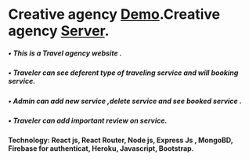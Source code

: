 # Creative agency [Demo](https://agency-8ce53.web.app).Creative agency [Server](https://github.com/RezaulRaaz/assignment10).
##### •	This is a Travel agency website .
##### •	Traveler can see  deferent type of traveling service and will booking service.
##### •	Admin can add new service ,delete service and see booked service .
##### •	Traveler can add important review on service.
#### Technology: React js, React Router,  Node js, Express Js , MongoBD, Firebase for authenticat,  Heroku, Javascript, Bootstrap.
